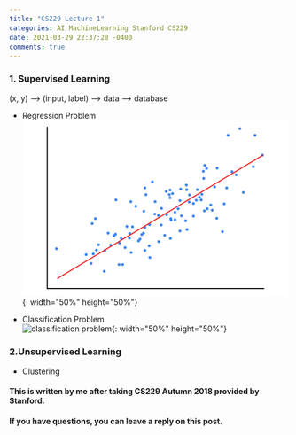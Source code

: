 ```yaml
---
title: "CS229 Lecture 1"
categories: AI MachineLearning Stanford CS229
date: 2021-03-29 22:37:28 -0400
comments: true
---
```


### 1. Supervised Learning
(x, y) --> (input, label) --> data --> database

- Regression Problem  
![linear regression](/images/linear_regression.png){: width="50%" height="50%"}

- Classification Problem  
![classification problem](/images/classification_problems.jpg){: width="50%" height="50%"}

### 2.Unsupervised Learning
- Clustering

#### This is written by me after taking CS229 Autumn 2018 provided by Stanford.
#### If you have questions, you can leave a reply on this post.

